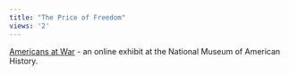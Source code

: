 ```yaml
---
title: "The Price of Freedom"
views: '2'
---
```

<p><a href="https://americanhistory.si.edu/militaryhistory/">Americans at War</a> - an online exhibit at the National  Museum of American History.</p>

